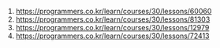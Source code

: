 1. https://programmers.co.kr/learn/courses/30/lessons/60060
2. https://programmers.co.kr/learn/courses/30/lessons/81303
3. https://programmers.co.kr/learn/courses/30/lessons/12979
4. https://programmers.co.kr/learn/courses/30/lessons/72413
